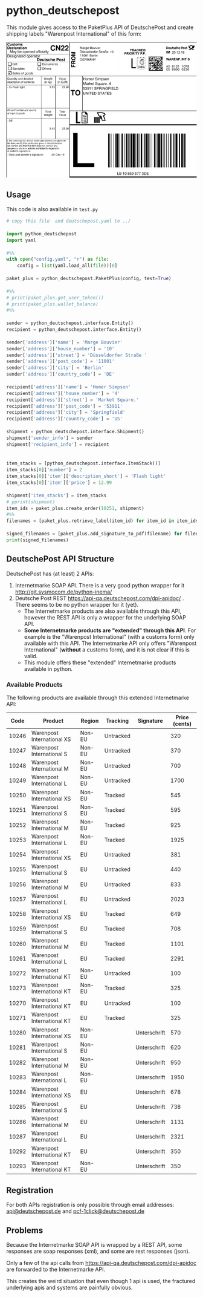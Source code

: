 # python_deutschepost
This module gives access to the PaketPlus API of DeutschePost and create shipping labels "Warenpost International" of this form:

![example.png](example.png)



## Usage

This code is also available in `test.py`

```python
# copy this file  and deutschepost.yaml to ../

import python_deutschepost
import yaml

#%%
with open("config.yaml", "r") as file:
	config = list(yaml.load_all(file))[0]

paket_plus = python_deutschepost.PaketPlus(config, test=True)

#%%
# print(paket_plus.get_user_token())
# print(paket_plus.wallet_balance)
#%%

sender = python_deutschepost.interface.Entity()
recipient = python_deutschepost.interface.Entity()

sender['address']['name'] = 'Marge Bouvier'
sender['address']['house_number'] = '10'
sender['address']['street'] = 'Düsseldorfer Straße '
sender['address']['post_code'] = '11001'
sender['address']['city'] = 'Berlin'
sender['address']['country_code'] = 'DE'

recipient['address']['name'] = 'Homer Simpson'
recipient['address']['house_number'] = '4'
recipient['address']['street'] = 'Market Square.'
recipient['address']['post_code'] = '53911'
recipient['address']['city'] = 'Springfield'
recipient['address']['country_code'] = 'US'

shipment = python_deutschepost.interface.Shipment()
shipment['sender_info'] = sender
shipment['recipient_info'] = recipient


item_stacks = [python_deutschepost.interface.ItemStack()]
item_stacks[0]['number'] = 2
item_stacks[0]['item']['description_short'] = 'Flash light'
item_stacks[0]['item']['price'] = 12.99

shipment['item_stacks'] = item_stacks
# pprint(shipment)
item_ids = paket_plus.create_order(10251, shipment)
#%%
filenames = [paket_plus.retrieve_label(item_id) for item_id in item_ids]

signed_filenames = [paket_plus.add_signature_to_pdf(filename) for filename in filenames]
print(signed_filenames)
```



## DeutschePost API Structure

DeutschePost has (at least) 2 APIs:

1. Internetmarke SOAP API. There is a very good python wrapper for it http://git.sysmocom.de/python-inema/
2. Deutsche Post REST https://api-qa.deutschepost.com/dpi-apidoc/ . There seems to be no python wrapper for it (yet). 
   * The Internetmarke products are also available through this API, however the REST API is only a wrapper for the underlying SOAP API. 
   * **Some Internetmarke products are "extended" through this API**. For example is the "Warenpost International" (with a customs form) only available with this API.  The Internetmarke API  only offers  "Warenpost International" (**without** a customs form), and it is not clear if this is valid.
   * This module offers these "extended" Internetmarke products available in python.



### Available Products

The following products are available through this extended Internetmarke API:

| Code  | Product                    | Region  | Tracking  | Signature    | Price (cents) |
|-------|----------------------------|---------|-----------|--------------|---------------|
| 10246 | Warenpost International XS | Non-EU  | Untracked |              | 320           |
| 10247 | Warenpost International S  |  Non-EU | Untracked |              | 370           |
| 10248 | Warenpost International M  |  Non-EU | Untracked |              | 700           |
| 10249 | Warenpost International L  |  Non-EU | Untracked |              | 1700          |
| 10250 | Warenpost International XS | Non-EU  | Tracked   |              | 545           |
| 10251 | Warenpost International S  |  Non-EU | Tracked   |              | 595           |
| 10252 | Warenpost International M  |  Non-EU | Tracked   |              | 925           |
| 10253 | Warenpost International L  |  Non-EU | Tracked   |              | 1925          |
| 10254 | Warenpost International XS | EU      | Untracked |              | 381           |
| 10255 | Warenpost International S  |  EU     | Untracked |              | 440           |
| 10256 | Warenpost International M  |  EU     | Untracked |              | 833           |
| 10257 | Warenpost International L  |  EU     | Untracked |              | 2023          |
| 10258 | Warenpost International XS | EU      | Tracked   |              | 649           |
| 10259 | Warenpost International S  |  EU     | Tracked   |              | 708           |
| 10260 | Warenpost International M  |  EU     | Tracked   |              | 1101          |
| 10261 | Warenpost International L  |  EU     | Tracked   |              | 2291          |
| 10272 | Warenpost International KT | Non-EU  | Untracked |              | 100           |
| 10273 | Warenpost International KT | Non-EU  | Tracked   |              | 325           |
| 10270 | Warenpost International KT | EU      | Untracked |              | 100           |
| 10271 | Warenpost International KT | EU      | Tracked   |              | 325           |
| 10280 | Warenpost International XS | Non-EU  |           | Unterschrift | 570           |
| 10281 | Warenpost International S  |  Non-EU |           | Unterschrift | 620           |
| 10282 | Warenpost International M  |  Non-EU |           | Unterschrift | 950           |
| 10283 | Warenpost International L  |  Non-EU |           | Unterschrift | 1950          |
| 10284 | Warenpost International XS | EU      |           | Unterschrift | 678           |
| 10285 | Warenpost International S  |  EU     |           | Unterschrift | 738           |
| 10286 | Warenpost International M  |  EU     |           | Unterschrift | 1131          |
| 10287 | Warenpost International L  |  EU     |           | Unterschrift | 2321          |
| 10292 | Warenpost International KT | EU      |           | Unterschrift | 350           |
| 10293 | Warenpost International KT | Non-EU  |           | Unterschrift | 350           |





## Registration
For both APIs registration is only possible through email addresses: api@deutschepost.de  and pcf-1click@deutschepost.de

## Problems

Because the Internetmarke SOAP API is wrapped by a REST API, some responses are soap responses (xml), and some are rest responses (json).

Only a few of the api calls from https://api-qa.deutschepost.com/dpi-apidoc  are forwarded to the Internetmarke API.

This creates the weird situation that even though 1 api is used, the fractured underlying apis and systems are painfully obvious. 

